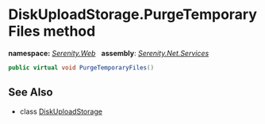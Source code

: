 # DiskUploadStorage.PurgeTemporaryFiles method
**namespace:** *[Serenity.Web](../../README.md#serenity.web-namespace)*   **assembly**: *[Serenity.Net.Services](../../README.md)*

```csharp
public virtual void PurgeTemporaryFiles()
```

## See Also

* class [DiskUploadStorage](../DiskUploadStorage.md)